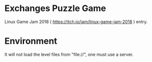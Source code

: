 # Exchanges Puzzle Game
Linux Game Jam 2018 ( https://itch.io/jam/linux-game-jam-2018 ) entry.

# Environment
It will not load the level files from "file://", one must use a server.
